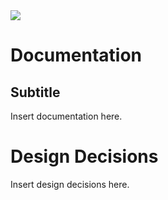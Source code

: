 <img src="http://thibautvs.com/blog/img/urge2code/webstack_purple.png" />



Documentation
=============
Subtitle
--------

Insert documentation here.

Design Decisions
================

Insert design decisions here.
